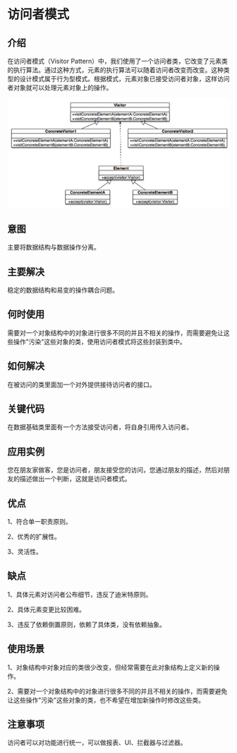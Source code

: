# 访问者模式

## 介绍
在访问者模式（Visitor Pattern）中，我们使用了一个访问者类，它改变了元素类的执行算法。通过这种方式，元素的执行算法可以随着访问者改变而改变。这种类型的设计模式属于行为型模式。根据模式，元素对象已接受访问者对象，这样访问者对象就可以处理元素对象上的操作。

![访问者模式.png](访问者模式.png)

## 意图

主要将数据结构与数据操作分离。

## 主要解决

稳定的数据结构和易变的操作耦合问题。

## 何时使用

需要对一个对象结构中的对象进行很多不同的并且不相关的操作，而需要避免让这些操作"污染"这些对象的类，使用访问者模式将这些封装到类中。

## 如何解决

在被访问的类里面加一个对外提供接待访问者的接口。

## 关键代码

在数据基础类里面有一个方法接受访问者，将自身引用传入访问者。

## 应用实例

您在朋友家做客，您是访问者，朋友接受您的访问，您通过朋友的描述，然后对朋友的描述做出一个判断，这就是访问者模式。

## 优点

1、符合单一职责原则。 

2、优秀的扩展性。 

3、灵活性。

## 缺点

1、具体元素对访问者公布细节，违反了迪米特原则。 

2、具体元素变更比较困难。 

3、违反了依赖倒置原则，依赖了具体类，没有依赖抽象。

## 使用场景

1、对象结构中对象对应的类很少改变，但经常需要在此对象结构上定义新的操作。 

2、需要对一个对象结构中的对象进行很多不同的并且不相关的操作，而需要避免让这些操作"污染"这些对象的类，也不希望在增加新操作时修改这些类。

## 注意事项

访问者可以对功能进行统一，可以做报表、UI、拦截器与过滤器。